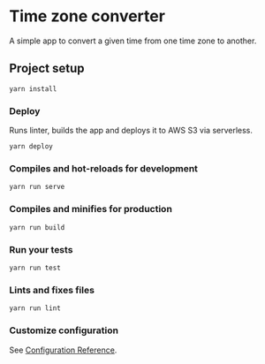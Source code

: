 # Time zone converter

A simple app to convert a given time from one time zone to another.

## Project setup
```
yarn install
```

### Deploy

Runs linter, builds the app and deploys it to AWS S3 via serverless.

```
yarn deploy
```

### Compiles and hot-reloads for development
```
yarn run serve
```

### Compiles and minifies for production
```
yarn run build
```

### Run your tests
```
yarn run test
```

### Lints and fixes files
```
yarn run lint
```

### Customize configuration
See [Configuration Reference](https://cli.vuejs.org/config/).
